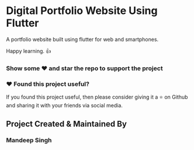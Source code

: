 
# Digital Portfolio Website Using Flutter
A portfolio website built using flutter for web and smartphones.

Happy learning. :+1:

### Show some :heart: and star the repo to support the project



### :heart: Found this project useful?

If you found this project useful, then please consider giving it a :star: on Github and sharing it with your friends via social media.

## Project Created & Maintained By

### Mandeep Singh

